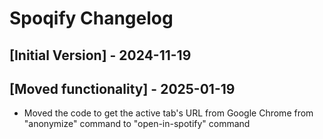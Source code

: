 # Spoqify Changelog

## [Initial Version] - 2024-11-19

## [Moved functionality] - 2025-01-19
- Moved the code to get the active tab's URL from Google Chrome from "anonymize" command to "open-in-spotify" command
